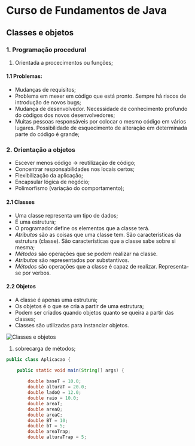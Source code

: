 # Curso de Fundamentos de Java 
## Classes e objetos

### 1. Programação procedural

1. Orientada a procecimentos ou funções;

#### 1.1 Problemas:
- Mudanças de requisitos;
- Problema em mexer em código que está pronto. Sempre há riscos de introdução de novos bugs;
- Mudança de desenvolvedor. Necessidade de conhecimento profundo do códigos dos novos desenvolvedores;
- Muitas pessoas responsáveis por colocar o mesmo código em vários lugares. Possibilidade de esquecimento de alteração em determinada parte do código é grande; 

### 2. Orientação a objetos

- Escever menos código -> reutilização de código;
- Concentrar responsabilidades nos locais certos;
- Flexibilização da aplicação;
- Encapsular lógica de negócio;
- Polimorfismo (variação do comportamento);

#### 2.1 Classes

- Uma classe representa um tipo de dados;
- É uma estrutura;
- O programador define os elementos que a classe terá.
- *Atributos* são as coisas que uma classe tem. São características da estrutura (classe). São características que a classe sabe sobre si mesma;
- *Métodos* são operações que se podem realizar na classe.
- *Atributos* são representados por substantivos.
- *Métodos* são operações que a classe é capaz de realizar. Representa-se por verbos.

#### 2.2 Objetos

- A classe é apenas uma estrutura;
- Os objetos é o que se cria a partir de uma estrutura;
- Podem ser criados quando objetos quanto se queira a partir das classes;
- Classes são utilizadas para instanciar objetos. 

![Classes e objetos](img/fig01_objetos.png)











1. sobrecarga de métodos;

```java
public class Aplicacao {

	public static void main(String[] args) {
		
		double baseT = 10.0;
		double alturaT = 20.0;
		double ladoQ = 12.0;
		double raio = 10.0;
		double areaT;
		double areaQ;
		double areaC;
		double BT = 10;
		double bT = 5;
		double areaTrap;
		double alturaTrap = 5;
```
